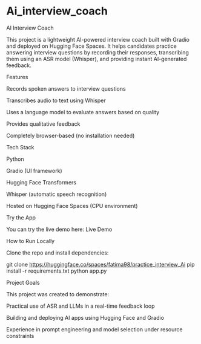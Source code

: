 # Ai_interview_coach
AI Interview Coach

This project is a lightweight AI-powered interview coach built with Gradio and deployed on Hugging Face Spaces. It helps candidates practice answering interview questions by recording their responses, transcribing them using an ASR model (Whisper), and providing instant AI-generated feedback.

Features

Records spoken answers to interview questions

Transcribes audio to text using Whisper

Uses a language model to evaluate answers based on quality

Provides qualitative feedback

Completely browser-based (no installation needed)


Tech Stack

Python

Gradio (UI framework)

Hugging Face Transformers

Whisper (automatic speech recognition)

Hosted on Hugging Face Spaces (CPU environment)


Try the App

You can try the live demo here:
Live Demo

How to Run Locally

Clone the repo and install dependencies:

git clone https://huggingface.co/spaces/fatima98/practice_interview_Ai
pip install -r requirements.txt
python app.py

Project Goals

This project was created to demonstrate:

Practical use of ASR and LLMs in a real-time feedback loop

Building and deploying AI apps using Hugging Face and Gradio

Experience in prompt engineering and model selection under resource constraints
